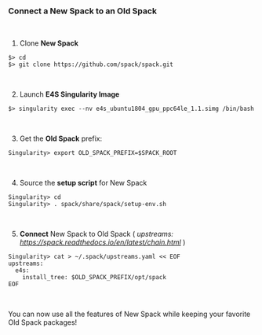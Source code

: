### Connect a New Spack to an Old Spack

<br>


1. Clone <b>New Spack</b>
```
$> cd
$> git clone https://github.com/spack/spack.git
```

<br>

2. Launch <b>E4S Singularity Image</b>
```
$> singularity exec --nv e4s_ubuntu1804_gpu_ppc64le_1.1.simg /bin/bash
```

<br>

3. Get the <b>Old Spack</b> prefix:
```
Singularity> export OLD_SPACK_PREFIX=$SPACK_ROOT
```

<br>

4. Source the <b>setup script</b> for New Spack
```
Singularity> cd
Singularity> . spack/share/spack/setup-env.sh
```

<br>

5. <b>Connect</b> New Spack to Old Spack ( <i>upstreams: https://spack.readthedocs.io/en/latest/chain.html</i> )
```
Singularity> cat > ~/.spack/upstreams.yaml << EOF
upstreams:
  e4s:
    install_tree: $OLD_SPACK_PREFIX/opt/spack
EOF
```


<br>

You can now use all the features of New Spack while keeping your favorite Old Spack packages!
